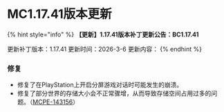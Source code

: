 # MC1.17.41版本更新



{% hint style="info" %}
**【更新】1.17.41版本补丁更新公告：BC1.17.41**

更新补丁版本：1.17.41 更新时间：2026-3-6 更新内容：
{% endhint %}

### 修复

* 修复了在PlayStation上开启分屏游戏对话时可能发生的崩溃。
* 修复了部分世界的存储大小会不正常骤增，从而导致存储空间占用过多的问题。（[MCPE-143156](https://bugs.mojang.com/browse/MCPE-143156)）
